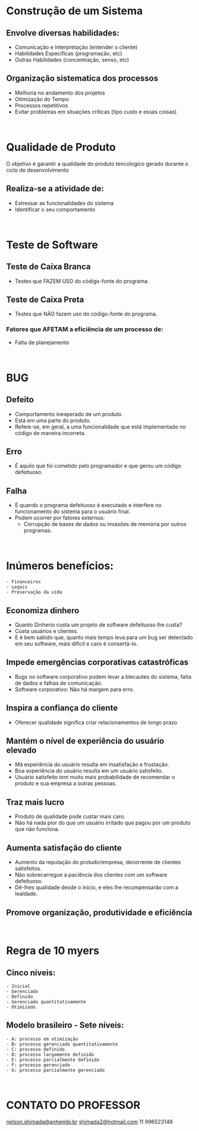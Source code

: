# Construção de um Sistema

## Envolve diversas habilidades:
- Comunicação e Interpretação (entender o cliente)
- Habilidades Especificas (programação, etc)
- Outras Habilidades (concentração, senso, etc)

## Organização sistematica dos processos
- Melhoria no andamento dos projetos
- Otimização do Tempo
- Processos repetitivos
- Evitar problemas em situações críticas (tipo custo e essas coisas)

<br>

# Qualidade de Produto

O objetivo é garantir a qualidade do produto tencologico gerado durante o ciclo de desenvolvimento

## Realiza-se a atividade de:
- Estressar as funcionalidades do sistema
- Identificar o seu comportamento

<br>

# Teste de Software

## Teste de Caixa Branca
- Testes que FAZEM USO do código-fonte do programa.

## Teste de Caixa Preta
- Testes que NÃO fazem uso do código-fonte do programa.


### Fatores que AFETAM a eficiência de um processo de:
- Falta de planejamento

<br>

# BUG

## Defeito
- Comportamento inesperado de um produto.
- Está em uma parte do produto.
- Refere-se, em geral, a uma funcionalidade que está implementado no código de maneira incorreta.

## Erro
- É aquilo que foi cometido pelo programador e que gerou um código defeituoso.

## Falha
- É quando o programa defeituoso é executado e interfere no funcionamento do sistema para o usuário final.
- Podem ocorrer por fatores externos:
    - Corrupção de bases de dados ou invasões de memória por outros programas.

<br>

# Inúmeros benefícios:

    - Financeiros
    - Legais
    - Preservação da vida

## Economiza dinhero
- Quanto Dinherio custa um projeto de software defeituoso lhe custa?
- Custa usuários e clientes.
- E é bem sabido que, quanto mais tempo leva para um bug ser detectado em seu software, mais dificil e caro é consertá-lo.

## Impede emergências corporativas catastróficas
- Bugs no software corporativo podem levar a blecautes do sistema, falta de dados e falhas de comunicação.
- Software corporativo: Não há margem para erro.

## Inspira a confiança do cliente
- Oferecer qualidade significa criar relacionamentos de longo prazo

## Mantém o nível de experiência do usuário elevado
- Má experiência do usuário resulta em insatisfação e frustação.
- Boa experiência do usuário resulta em um usuário satisfeito.
- Usuário satisfeito tem muito mais probabilidade de recomendar o produto e sua empresa a outras pessoas.

## Traz mais lucro
- Produto de qualidade pode custar mais caro.
- Não há nada pior do que um usuário irritado que pagou por um produto que não funciona.

## Aumenta satisfação do cliente
- Aumento da reputação do protudo/empresa, decorrente de clientes satisfeitos.
- Não sobrecarregue a paciência dos clientes com um software defeituoso.
- Dê-lhes qualidade desde o início, e eles lhe recompensarão com a lealdade.

## Promove organização, produtividade e eficiência

<br>

# Regra de 10 myers

## Cinco níveis:

    - Inicial
    - Gerenciado
    - Definido
    - Gerenciado quantitativamente
    - Otimizado

## Modelo brasileiro - Sete níveis:

    - A: processo em otimização
    - B: processo gerenciado quantitativamente
    - C: processo definido
    - D: processo largamente definido
    - E: processo parcialmente definido
    - F: processo gerenciado
    - G: processo parcialmente gerenciado

<br>

# CONTATO DO PROFESSOR

nelson.shimada@anhembi.br
shimada2@hotmail.com
11 996523146